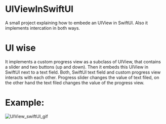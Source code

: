 # UIViewInSwiftUI
A small project explaining how to embede an UIView in SwiftUI.
Also it implements intercation in both ways.

# UI wise
It implements a custom progress view as a subclass of UIView, that contains a slider and two buttons (up and down).
Then it embeds this UIView in SwiftUI next to a text field. Both, SwiftUI text field and custom progress view interacts with each other.
Progress slider changes the value of text filed, on the other hand the text filed changes the value of the progress view.
 
# Example:

![UIView_swiftUI_gif](https://user-images.githubusercontent.com/31770066/153535914-72b2b86e-31a1-4d02-925e-30913f932343.gif)


